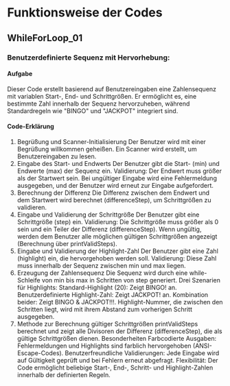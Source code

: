 # Funktionsweise der Codes

## WhileForLoop_01
### Benutzerdefinierte Sequenz mit Hervorhebung:
#### Aufgabe
Dieser Code erstellt basierend auf Benutzereingaben eine Zahlensequenz mit variablen Start-, End- und Schrittgrößen. Er ermöglicht es, eine bestimmte Zahl innerhalb der Sequenz hervorzuheben, während Standardregeln wie "BINGO" und "JACKPOT" integriert sind.
#### Code-Erklärung
1. Begrüßung und Scanner-Initialisierung
Der Benutzer wird mit einer Begrüßung willkommen geheißen.
Ein Scanner wird erstellt, um Benutzereingaben zu lesen.
2. Eingabe des Start- und Endwerts
Der Benutzer gibt die Start- (min) und Endwerte (max) der Sequenz ein.
Validierung: Der Endwert muss größer als der Startwert sein. Bei ungültiger Eingabe wird eine Fehlermeldung ausgegeben, und der Benutzer wird erneut zur Eingabe aufgefordert.
3. Berechnung der Differenz
Die Differenz zwischen dem Endwert und dem Startwert wird berechnet (differenceStep), um Schrittgrößen zu validieren.
4. Eingabe und Validierung der Schrittgröße
Der Benutzer gibt eine Schrittgröße (step) ein.
Validierung: Die Schrittgröße muss größer als 0 sein und ein Teiler der Differenz (differenceStep).
Wenn ungültig, werden dem Benutzer alle möglichen gültigen Schrittgrößen angezeigt (Berechnung über printValidSteps).
5. Eingabe und Validierung der Highlight-Zahl
Der Benutzer gibt eine Zahl (highlight) ein, die hervorgehoben werden soll.
Validierung: Diese Zahl muss innerhalb der Sequenz zwischen min und max liegen.
6. Erzeugung der Zahlensequenz
Die Sequenz wird durch eine while-Schleife von min bis max in Schritten von step generiert.
Drei Szenarien für Highlights:
Standard-Highlight (20): Zeigt BINGO! an.
Benutzerdefinierte Highlight-Zahl: Zeigt JACKPOT! an.
Kombination beider: Zeigt BINGO & JACKPOT!!!.
Highlight-Nummer, die zwischen den Schritten liegt, wird mit ihrem Abstand zum vorherigen Schritt ausgegeben.
7. Methode zur Berechnung gültiger Schrittgrößen
printValidSteps berechnet und zeigt alle Divisoren der Differenz (differenceStep), die als gültige Schrittgrößen dienen.
Besonderheiten
Farbcodierte Ausgaben:
Fehlermeldungen und Highlights sind farblich hervorgehoben (ANSI-Escape-Codes).
Benutzerfreundliche Validierungen:
Jede Eingabe wird auf Gültigkeit geprüft und bei Fehlern erneut abgefragt.
Flexibilität:
Der Code ermöglicht beliebige Start-, End-, Schritt- und Highlight-Zahlen innerhalb der definierten Regeln.

